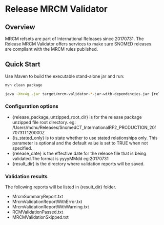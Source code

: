 Release MRCM Validator
======================

## Overview

MRCM refsets are part of International Releases since 20170731. The Release MRCM Validator offers services to make sure SNOMED releases are compliant with the MRCM rules published.

## Quick Start
Use Maven to build the executable stand-alone jar and run:
```bash
mvn clean package

java -Xmx4g -jar target/mrcm-validator-*-jar-with-dependencies.jar {release_package_unzipped_root_dir} {is_stated_only} {release_date} {result_dir}
```

### Configuration options

* {release_package_unzipped_root_dir} is for the release package unzipped file root directory. eg: /Users/mchu/Releases/SnomedCT_InternationalRF2_PRODUCTION_20170731T120000Z
* {is_stated_only} is to state whether to use stated relationships only. This parameter is optional and the default value is set to TRUE when not specified.
* {release_date} is the effective date for the release file that is being validated.The format is yyyyMMdd eg:20170731
* {result_dir} is the directory where validation reports will be saved.

### Validation results
The following reports will be listed in {result_dir} folder.

* MrcmSummaryReport.txt
* MrcmValidationReportWithError.txt                 
* MrcmValidationReportWithWarning.txt 
* RCMValidationPassed.txt                          
* MRCMValidationSkipped.txt